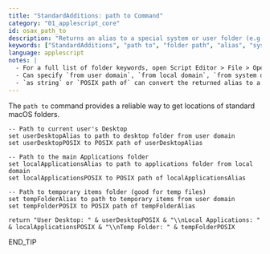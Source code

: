 ```yaml
---
title: "StandardAdditions: path to Command"
category: "01_applescript_core"
id: osax_path_to
description: "Returns an alias to a special system or user folder (e.g., desktop, documents, applications folder, etc.)."
keywords: ["StandardAdditions", "path to", "folder path", "alias", "system folder", "user folder"]
language: applescript
notes: |
  - For a full list of folder keywords, open Script Editor > File > Open Dictionary... > StandardAdditions.osax, and find the 'path to' command.
  - Can specify `from user domain`, `from local domain`, `from system domain`, or `from network domain`.
  - `as string` or `POSIX path of` can convert the returned alias to a string path.
---
```


The `path to` command provides a reliable way to get locations of standard macOS folders.

```applescript
-- Path to current user's Desktop
set userDesktopAlias to path to desktop folder from user domain
set userDesktopPOSIX to POSIX path of userDesktopAlias

-- Path to the main Applications folder
set localApplicationsAlias to path to applications folder from local domain
set localApplicationsPOSIX to POSIX path of localApplicationsAlias

-- Path to temporary items folder (good for temp files)
set tempFolderAlias to path to temporary items from user domain
set tempFolderPOSIX to POSIX path of tempFolderAlias

return "User Desktop: " & userDesktopPOSIX & "\\nLocal Applications: " & localApplicationsPOSIX & "\\nTemp Folder: " & tempFolderPOSIX
```
END_TIP 